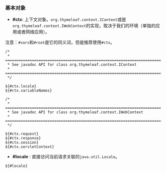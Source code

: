 ### 基本对象

- **#ctx**: 上下文对象。`org.thymeleaf.context.IContext`或是`org.thymeleaf.context.IWebContext`的实现，取决于我们的环境（单独的应用或者网络应用）。

注意：`#vars`和`#root`是它的同义词，但是推荐使用`#ctx`。

```
/*
 * ======================================================================
 * See javadoc API for class org.thymeleaf.context.IContext
 * ======================================================================
 */

${#ctx.locale}
${#ctx.variableNames}

/*
 * ======================================================================
 * See javadoc API for class org.thymeleaf.context.IWebContext
 * ======================================================================
 */

${#ctx.request}
${#ctx.response}
${#ctx.session}
${#ctx.servletContext}
```
- **#locale** : 直接访问当前请求关联的`java.util.Locale`。

```
${#locale}
```
